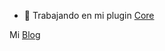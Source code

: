 - 🔭 Trabajando en mi plugin [Core](https://github.com/dylanfierro/core.nvim)

Mi [Blog](https://www.troublecore.tech/)
